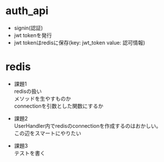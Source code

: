 # auth_api
- signin(認証)
- jwt tokenを発行
- jwt tokenはredisに保存(key: jwt_token value: 認可情報)

# redis
- 課題1  
  redisの扱い  
  メソッドを生やすものか  
  connectionを引数とした関数にするか
  
- 課題2  
  UserHandler内でredisのconnectionを作成するのはおかしい。  
  この辺をスマートにやりたい
  
- 課題3  
  テストを書く